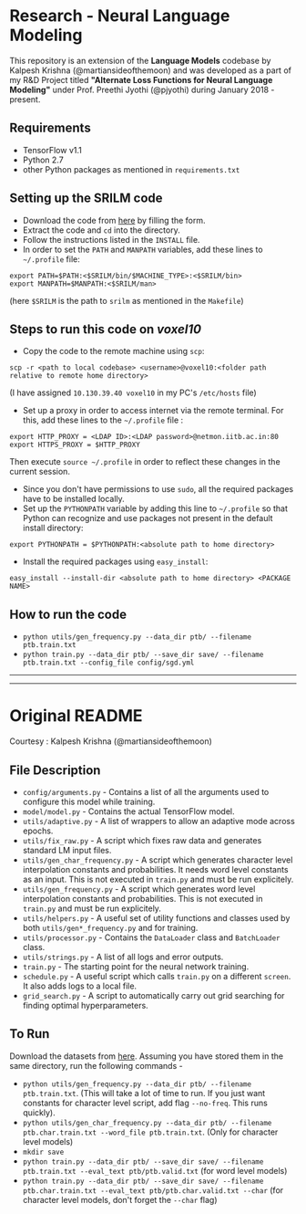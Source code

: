 # Research - Neural Language Modeling
This repository is an extension of the **Language Models** codebase by Kalpesh Krishna (@martiansideofthemoon) and was developed as a part of my R&D Project titled **"Alternate Loss Functions for Neural Language Modeling"** under Prof. Preethi Jyothi (@pjyothi) during January 2018 - present.

## Requirements
* TensorFlow v1.1
* Python 2.7
* other Python packages as mentioned in `requirements.txt`
## Setting up the SRILM code
* Download the code from [here](http://verispeak.com/projects/srilm/download.html) by filling the form.
* Extract the code and `cd` into the directory.
* Follow the instructions listed in the `INSTALL` file.
* In order to set the `PATH` and `MANPATH` variables, add these lines to `~/.profile` file:
```
export PATH=$PATH:<$SRILM/bin/$MACHINE_TYPE>:<$SRILM/bin>
export MANPATH=$MANPATH:<$SRILM/man>
```
(here `$SRILM` is the path to `srilm` as mentioned in the `Makefile`)
## Steps to run this code on *voxel10*
* Copy the code to the remote machine using `scp`:
```
scp -r <path to local codebase> <username>@voxel10:<folder path relative to remote home directory>
```
(I have assigned `10.130.39.40 voxel10` in my PC's `/etc/hosts` file)
* Set up a proxy in order to access internet via the remote terminal. For this, add these lines to the `~/.profile` file :
```
export HTTP_PROXY = <LDAP ID>:<LDAP password>@netmon.iitb.ac.in:80
export HTTPS_PROXY = $HTTP_PROXY
```
Then execute `source ~/.profile` in order to reflect these changes in the current session.
* Since you don't have permissions to use `sudo`, all the required packages have to be installed locally.
* Set up the `PYTHONPATH` variable by adding this line to `~/.profile` so that Python can recognize and use packages not present in the default install directory:
```
export PYTHONPATH = $PYTHONPATH:<absolute path to home directory>
```
* Install the required packages using `easy_install`:
```
easy_install --install-dir <absolute path to home directory> <PACKAGE NAME>
```
## How to run the code
* `python utils/gen_frequency.py --data_dir ptb/ --filename ptb.train.txt`
* `python train.py --data_dir ptb/ --save_dir save/ --filename ptb.train.txt --config_file config/sgd.yml`
* * *
* * *
# Original README

Courtesy : Kalpesh Krishna (@martiansideofthemoon)

## File Description

* `config/arguments.py` - Contains a list of all the arguments used to configure this model while training.
* `model/model.py` - Contains the actual TensorFlow model.
* `utils/adaptive.py` - A list of wrappers to allow an adaptive mode across epochs.
* `utils/fix_raw.py` - A script which fixes raw data and generates standard LM input files.
* `utils/gen_char_frequency.py` - A script which generates character level interpolation constants and probabilities. It needs word level constants as an input. This is not executed in `train.py` and must be run explicitely.
* `utils/gen_frequency.py` - A script which generates word level interpolation constants and probabilities. This is not executed in `train.py` and must be run explicitely.
* `utils/helpers.py` - A useful set of utility functions and classes used by both `utils/gen*_frequency.py` and for training.
* `utils/processor.py` - Contains the `DataLoader` class and `BatchLoader` class.
* `utils/strings.py` - A list of all logs and error outputs.
* `train.py` - The starting point for the neural network training.
* `schedule.py` - A useful script which calls `train.py` on a different `screen`. It also adds logs to a local file.
* `grid_search.py` - A script to automatically carry out grid searching for finding optimal hyperparameters.

## To Run

Download the datasets from [here](https://drive.google.com/file/d/0B5Y_SiDYwIObaE52dmZ0YVFXckU/view?usp=sharing). Assuming you have stored them in the same directory, run the following commands -

* `python utils/gen_frequency.py --data_dir ptb/ --filename ptb.train.txt`. (This will take a lot of time to run. If you just want constants for character level script, add flag `--no-freq`. This runs quickly).
* `python utils/gen_char_frequency.py --data_dir ptb/ --filename ptb.char.train.txt --word_file ptb.train.txt`. (Only for character level models)
* `mkdir save`
* `python train.py --data_dir ptb/ --save_dir save/ --filename ptb.train.txt --eval_text ptb/ptb.valid.txt` (for word level models)
* `python train.py --data_dir ptb/ --save_dir save/ --filename ptb.char.train.txt --eval_text ptb/ptb.char.valid.txt --char` (for character level models, don't forget the `--char` flag)
